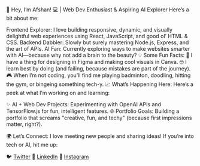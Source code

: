 👋 Hey, I’m Afshan! 💻 | Web Dev Enthusiast & Aspiring AI Explorer
Here’s a bit about me:

Frontend Explorer: I love building responsive, dynamic, and visually delightful web experiences using React, JavaScript, and good ol’ HTML & CSS.
Backend Dabbler: Slowly but surely mastering Node.js, Express, and the art of APIs.
AI Fan: Currently exploring ways to make websites smarter with AI—because why not add a brain to the beauty?
💡 Some Fun Facts:
🎨 I have a thing for designing in Figma and making cool visuals in Canva.
🤓 I learn best by doing (and failing, because mistakes are part of the journey).
🎮 When I’m not coding, you’ll find me playing badminton, doodling, hitting the gym, or bingeing something tech-y.
📈 What’s Happening Here:
Here’s a peek at what I’m working on and learning:

✨ AI + Web Dev Projects: Experimenting with OpenAI APIs and TensorFlow.js for fun, intelligent features.
🌐 Portfolio Goals: Building a portfolio that screams "creative, fun, and techy" (because first impressions matter, right?).

🌍 Let’s Connect:
I love meeting new people and sharing ideas! If you’re into tech or AI, hit me up:

🐦 [Twitter](https://x.com/afshannkhan)
💼 [LinkedIn](https://www.linkedin.com/in/afshan-khan-/)
📸 [Instagram](https://www.instagram.com/afsha72_/)
